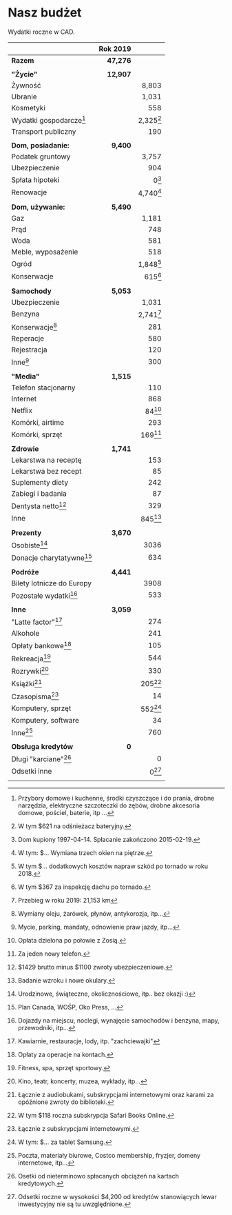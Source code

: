 # Nasz budżet

Wydatki roczne w CAD.

|                                | Rok 2019   |                     |
| ---                            | --:        | --:                 |
| **Razem**                      | **47,276** |                     |
|                                |            |                     |
| **"Życie"**                    | **12,907** |                     |
| Żywność                        |            | 8,803               |
| Ubranie                        |            | 1,031               |
| Kosmetyki                      |            | 558                 |
| Wydatki gospodarcze[^wydgosp]  |            | 2,325[^gospodarcze] |
| Transport publiczny            |            | 190                 |
|                                |            |                     |
| **Dom, posiadanie:**           | **9,400**  |                     |
| Podatek gruntowy               |            | 3,757               |
| Ubezpieczenie                  |            | 904                 |
| Spłata hipoteki                |            | 0[^hipoteka]        |
| Renowacje                      |            | 4,740[^renowacje]   |
|                                |            |                     |
| **Dom, używanie:**             | **5,490**  |                     |
| Gaz                            |            | 1,181               |
| Prąd                           |            | 748                 |
| Woda                           |            | 581                 |
| Meble, wyposażenie             |            | 518                 |
| Ogród                          |            | 1,848[^ogrod]       |
| Konserwacje                    |            | 615[^konserwacje]   |
|                                |            |                     |
| **Samochody**                  | **5,053**  |                     |
| Ubezpieczenie                  |            | 1,031               |
| Benzyna                        |            | 2,741[^benzyna]     |
| Konserwacje[^samochodkons]     |            | 281                 |
| Reperacje                      |            | 580                 |
| Rejestracja                    |            | 120                 |
| Inne[^samochodinne]            |            | 300                 |
|                                |            |                     |
| **"Media"**                    | **1,515**  |                     |
| Telefon stacjonarny            |            | 110                 |
| Internet                       |            | 868                 |
| Netflix                        |            | 84[^netflix]        |
| Komórki, airtime               |            | 293                 |
| Komórki, sprzęt                |            | 169[^komorkisprzet] |
|                                |            |                     |
| **Zdrowie**                    | **1,741**  |                     |
| Lekarstwa na receptę           |            | 153                 |
| Lekarstwa bez recept           |            | 85                  |
| Suplementy diety               |            | 242                 |
| Zabiegi i badania              |            | 87                  |
| Dentysta netto[^dentysta]      |            | 329                 |
| Inne                           |            | 845[^lekinne]       |
|                                |            |                     |
| **Prezenty**                   | **3,670**  |                     |
| Osobiste[^prezentyosobiste]    |            | 3036                |
| Donacje charytatywne[^donacje] |            | 634                 |
|                                |            |                     |
| **Podróże**                    | **4,441**  |                     |
| Bilety lotnicze do Europy      |            | 3908                |
| Pozostałe wydatki[^podrinne]   |            | 533                 |
|                                |            |                     |
| **Inne**                       | **3,059**  |                     |
| "Latte factor"[^latte]         |            | 274                 |
| Alkohole                       |            | 241                 |
| Opłaty bankowe[^bankowe]       |            | 105                 |
| Rekreacja[^rekreacja]          |            | 544                 |
| Rozrywki[^rozrywki]            |            | 330                 |
| Książki[^ksiazki]              |            | 205[^safaribooks]   |
| Czasopisma[^czasopisma]        |            | 14                  |
| Komputery, sprzęt              |            | 552[^kompsprzet]    |
| Komputery, software            |            | 34                  |
| Inne[^inneinne]                |            | 760                 |
|                                |            |                     |
| **Obsługa kredytów**           | **0**      |                     |
| Długi "karciane"[^karciane]    |            | 0                   |
| Odsetki inne                   |            | 0[^odsinne]         |
|                                |            |                     |


[^wydgosp]: Przybory domowe i kuchenne, środki czyszczące i do prania, drobne narzędzia, elektryczne szczoteczki do zębów, drobne akcesoria domowe, pościel, baterie, itp ...
[^gospodarcze]: W tym $621 na odśnieżacz bateryjny.
[^ogrod]: W tym $... dodatkowych kosztów napraw szkód po tornado w roku 2018.
[^konserwacje]: W tym $367 za inspekcję dachu po tornado.
[^hipoteka]: Dom kupiony 1997-04-14. Spłacanie zakończono 2015-02-19.
[^renowacje]: W tym: $... Wymiana trzech okien na piętrze.
[^netflix]: Opłata dzielona po połowie z Zosią.
[^komorkisprzet]: Za jeden nowy telefon.
[^samochodkons]: Wymiany oleju, żarówek, płynów, antykorozja, itp...
[^samochodinne]: Mycie, parking, mandaty, odnowienie praw jazdy, itp...
[^latte]: Kawiarnie, restauracje, lody, itp. "zachciewajki"
[^bankowe]: Opłaty za operacje na kontach.
[^rekreacja]: Fitness, spa, sprzęt sportowy.
[^rozrywki]: Kino, teatr, koncerty, muzea, wykłady, itp...
[^ksiazki]: Łącznie z audiobukami, subskrypcjami internetowymi oraz karami za opóźnione zwroty do biblioteki.
[^safaribooks]: W tym $118 roczna subskrypcja Safari Books Online.
[^czasopisma]: Łącznie z subskrypcjami internetowymi.
[^kompsprzet]: W tym: $... za tablet Samsung.
[^inneinne]: Poczta, materiały biurowe, Costco membership, fryzjer, domeny internetowe, itp...
[^dentysta]: $1429 brutto minus $1100 zwroty ubezpieczeniowe.
[^lekinne]: Badanie wzroku i nowe okulary.
[^prezentyosobiste]: Urodzinowe, świąteczne, okolicznościowe, itp.. bez okazji :)
[^donacje]: Plan Canada, WOŚP, Oko Press, ...
[^podrinne]: Dojazdy na miejscu, noclegi, wynajęcie samochodów i benzyna, mapy, przewodniki, itp...
[^benzyna]: Przebieg w roku 2019: 21,153 km
[^karciane]: Osetki od nieterminowo spłacanych obciążeń na kartach kredytowych.
[^odsinne]: Odsetki roczne w wysokości $4,200 od kredytów stanowiących lewar inwestycyjny nie są tu uwzględnione.



